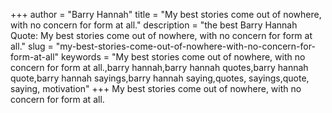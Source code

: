 +++
author = "Barry Hannah"
title = "My best stories come out of nowhere, with no concern for form at all."
description = "the best Barry Hannah Quote: My best stories come out of nowhere, with no concern for form at all."
slug = "my-best-stories-come-out-of-nowhere-with-no-concern-for-form-at-all"
keywords = "My best stories come out of nowhere, with no concern for form at all.,barry hannah,barry hannah quotes,barry hannah quote,barry hannah sayings,barry hannah saying,quotes, sayings,quote, saying, motivation"
+++
My best stories come out of nowhere, with no concern for form at all.
